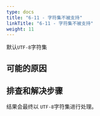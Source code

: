 ```yaml
---
type: docs
title: "6-11 - 字符集不被支持"
linkTitle: "6-11 - 字符集不被支持"
weight: 11
---
```

默认`UTF-8`字符集

## 可能的原因


## 排查和解决步骤

结果会最终以 `UTF-8`字符集进行处理。
 
<p style="margin-top: 3rem;"> </p>